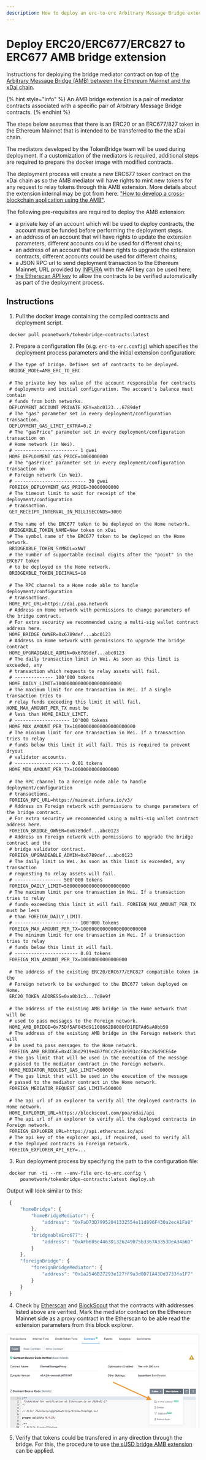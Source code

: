 ```yaml
---
description: How to deploy an erc-to-erc Arbitrary Message Bridge extension
---
```


# Deploy ERC20/ERC677/ERC827 to ERC677 AMB bridge extension

Instructions for deploying the bridge mediator contract on top of [the Arbitrary Message Bridge \(AMB\) between the Ethereum Mainnet and the xDai chain](https://docs.tokenbridge.net/eth-xdai-amb-bridge/about-the-eth-xdai-amb).

{% hint style="info" %}
An AMB bridge extension is a pair of mediator contracts associated with a specific pair of Arbitrary Message Bridge contracts.
{% endhint %}

The steps below assumes that there is an ERC20 or an ERC677/827 token in the Ethereum Mainnet that is intended to be transferred to the the xDai chain.

The mediators developed by the TokenBridge team will be used during deployment. If a customization of the mediators is required, additional steps are required to prepare the docker image with modified contracts.

The deployment process will create a new ERC677 token contract on the xDai chain as so the AMB mediator will have rights to mint new tokens for any request to relay tokens through this AMB extension. More details about the extension internal may be got from here: ["How to develop a cross-blockchain application using the AMB"](https://docs.tokenbridge.net/amb-bridge/how-to-develop-xchain-apps-by-amb).

The following pre-requisites are required to deploy the AMB extension:

* a private key of an account which will be used to deploy contracts, the account must be funded before performing the deployment steps.
* an address of an account that will have rights to update the extension parameters, different accounts could be used for different chains;
* an address of an account that will have rights to upgrade the extension contracts, different accounts could be used for different chains;
* a JSON RPC url to send deployment transaction to the Ethereum Mainnet, URL provided by [INFURA](https://infura.io/) with the API key can be used here;
* [the Etherscan API key](https://etherscan.io/apis) to allow the contracts to be verified automatically as part of the deployment process.

## Instructions

1. Pull the docker image containing the compiled contracts and deployment script.

```text
 docker pull poanetwork/tokenbridge-contracts:latest
```

2. Prepare a configuration file \(e.g. `erc-to-erc.config`\) which specifies the deployment process parameters and the initial extension configuration:

```text
 # The type of bridge. Defines set of contracts to be deployed.
 BRIDGE_MODE=AMB_ERC_TO_ERC

 # The private key hex value of the account responsible for contracts
 # deployments and initial configuration. The account's balance must contain
 # funds from both networks.
 DEPLOYMENT_ACCOUNT_PRIVATE_KEY=abc0123...6789def
 # The "gas" parameter set in every deployment/configuration transaction.
 DEPLOYMENT_GAS_LIMIT_EXTRA=0.2
 # The "gasPrice" parameter set in every deployment/configuration transaction on
 # Home network (in Wei).
 # ----------------------- 1 gwei
 HOME_DEPLOYMENT_GAS_PRICE=1000000000
 # The "gasPrice" parameter set in every deployment/configuration transaction on
 # Foreign network (in Wei).
 # -------------------------- 30 gwei
 FOREIGN_DEPLOYMENT_GAS_PRICE=30000000000
 # The timeout limit to wait for receipt of the deployment/configuration
 # transaction.
 GET_RECEIPT_INTERVAL_IN_MILLISECONDS=3000

 # The name of the ERC677 token to be deployed on the Home network.
 BRIDGEABLE_TOKEN_NAME=New token on xDai
 # The symbol name of the ERC677 token to be deployed on the Home network.
 BRIDGEABLE_TOKEN_SYMBOL=xNWT
 # The number of supportable decimal digits after the "point" in the ERC677 token
 # to be deployed on the Home network.
 BRIDGEABLE_TOKEN_DECIMALS=18

 # The RPC channel to a Home node able to handle deployment/configuration
 # transactions.
 HOME_RPC_URL=https://dai.poa.network
 # Address on Home network with permissions to change parameters of the bridge contract.
 # For extra security we recommended using a multi-sig wallet contract address here.
 HOME_BRIDGE_OWNER=0x6789def...abc0123
 # Address on Home network with permissions to upgrade the bridge contract
 HOME_UPGRADEABLE_ADMIN=0x6789def...abc0123
 # The daily transaction limit in Wei. As soon as this limit is exceeded, any
 # transaction which requests to relay assets will fail.
 # -------------- 100'000 tokens
 HOME_DAILY_LIMIT=100000000000000000000000
 # The maximum limit for one transaction in Wei. If a single transaction tries to
 # relay funds exceeding this limit it will fail. HOME_MAX_AMOUNT_PER_TX must be
 # less than HOME_DAILY_LIMIT.
 # -------------------- 10'000 tokens
 HOME_MAX_AMOUNT_PER_TX=10000000000000000000000
 # The minimum limit for one transaction in Wei. If a transaction tries to relay
 # funds below this limit it will fail. This is required to prevent dryout
 # validator accounts.
 # -------------------- 0.01 tokens
 HOME_MIN_AMOUNT_PER_TX=10000000000000000

 # The RPC channel to a Foreign node able to handle deployment/configuration
 # transactions.
 FOREIGN_RPC_URL=https://mainnet.infura.io/v3/
 # Address on Foreign network with permissions to change parameters of the bridge contract.
 # For extra security we recommended using a multi-sig wallet contract address here.
 FOREIGN_BRIDGE_OWNER=0x6789def...abc0123
 # Address on Foreign network with permissions to upgrade the bridge contract and the
 # bridge validator contract.
 FOREIGN_UPGRADEABLE_ADMIN=0x6789def...abc0123
 # The daily limit in Wei. As soon as this limit is exceeded, any transaction
 # requesting to relay assets will fail.
 # ----------------- 500'000 tokens
 FOREIGN_DAILY_LIMIT=500000000000000000000000
 # The maximum limit per one transaction in Wei. If a transaction tries to relay
 # funds exceeding this limit it will fail. FOREIGN_MAX_AMOUNT_PER_TX must be less
 # than FOREIGN_DAILY_LIMIT.
 # ----------------------- 100'000 tokens
 FOREIGN_MAX_AMOUNT_PER_TX=100000000000000000000000
 # The minimum limit for one transaction in Wei. If a transaction tries to relay
 # funds below this limit it will fail.
 # ----------------------- 0.01 tokens
 FOREIGN_MIN_AMOUNT_PER_TX=10000000000000000

 # The address of the existing ERC20/ERC677/ERC827 compatible token in the 
 # Foreign network to be exchanged to the ERC677 token deployed on Home.
 ERC20_TOKEN_ADDRESS=0xa0b1c3...7d8e9f

 # The address of the existing AMB bridge in the Home network that will be
 # used to pass messages to the Foreign network.
 HOME_AMB_BRIDGE=0x75Df5AF045d91108662D8080fD1FEFAd6aA0bb59
 # The address of the existing AMB bridge in the Foreign network that will
 # be used to pass messages to the Home network.
 FOREIGN_AMB_BRIDGE=0x4C36d2919e407f0Cc2Ee3c993ccF8ac26d9CE64e
 # The gas limit that will be used in the execution of the message
 # passed to the mediator contract in the Foreign network.
 HOME_MEDIATOR_REQUEST_GAS_LIMIT=500000
 # The gas limit that will be used in the execution of the message
 # passed to the mediator contract in the Home network.
 FOREIGN_MEDIATOR_REQUEST_GAS_LIMIT=500000

 # The api url of an explorer to verify all the deployed contracts in Home network.
 HOME_EXPLORER_URL=https://blockscout.com/poa/xdai/api
 # The api url of an explorer to verify all the deployed contracts in Foreign network.
 FOREIGN_EXPLORER_URL=https://api.etherscan.io/api
 # The api key of the explorer api, if required, used to verify all
 # the deployed contracts in Foreign network.
 FOREIGN_EXPLORER_API_KEY=...
```

3. Run deployment process by specifying the path to the configuration file:

```text
 docker run -ti --rm --env-file erc-to-erc.config \
     poanetwork/tokenbridge-contracts:latest deploy.sh
```

Output will look similar to this:

```javascript
 {
     "homeBridge": {
         "homeBridgeMediator": {
             "address": "0xFaD73D79952041332554e11d896F430a2ecA1Fa8"
         },
         "bridgeableErc677": {
             "address": "0xAFb605e4463D1326249075b3367A3353DeA34a6D"
         }
     },
     "foreignBridge": {
         "foreignBridgeMediator": {
             "address": "0x1a2546B27293e127fF9a3d0D71A43Dd3733fa1F7"
         }
     }
 }
```

4. Check by [Etherscan](https://etherscan.io/) and [BlockScout](https://blockscout.com/poa/xdai/) that the contracts with addresses listed above are verified. Mark the mediator contract on the Ethereum Mainnet side as a proxy contract in the Etherscan to be able read the extension parameters from this block explorer.

![](../.gitbook/assets/image%20%2836%29.png)

5. Verify that tokens could be transfered in any direction through the bridge. For this, the procedure to use [the sUSD bridge AMB extension](https://docs.tokenbridge.net/eth-xdai-amb-bridge/susd-bridge-extension/transfer-susd-through-the-bridge-extension) can be applied.

